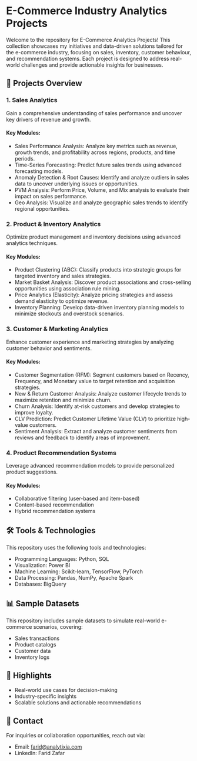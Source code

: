 # E-Commerce Industry Analytics Projects
Welcome to the repository for E-Commerce Analytics Projects! This collection showcases my initiatives and data-driven solutions tailored for the e-commerce industry, focusing on sales, inventory, customer behaviour, and recommendation systems. Each project is designed to address real-world challenges and provide actionable insights for businesses.

## 📁 Projects Overview

### 1. Sales Analytics
Gain a comprehensive understanding of sales performance and uncover key drivers of revenue and growth.

#### Key Modules:
* Sales Performance Analysis: Analyze key metrics such as revenue, growth trends, and profitability across regions, products, and time periods.
* Time-Series Forecasting: Predict future sales trends using advanced forecasting models.
* Anomaly Detection & Root Causes: Identify and analyze outliers in sales data to uncover underlying issues or opportunities.
* PVM Analysis: Perform Price, Volume, and Mix analysis to evaluate their impact on sales performance.
* Geo Analysis: Visualize and analyze geographic sales trends to identify regional opportunities.

### 2. Product & Inventory Analytics
Optimize product management and inventory decisions using advanced analytics techniques.

#### Key Modules:
* Product Clustering (ABC): Classify products into strategic groups for targeted inventory and sales strategies.
* Market Basket Analysis: Discover product associations and cross-selling opportunities using association rule mining.
* Price Analytics (Elasticity): Analyze pricing strategies and assess demand elasticity to optimize revenue.
* Inventory Planning: Develop data-driven inventory planning models to minimize stockouts and overstock scenarios.

### 3. Customer & Marketing Analytics
Enhance customer experience and marketing strategies by analyzing customer behavior and sentiments.

#### Key Modules:
* Customer Segmentation (RFM): Segment customers based on Recency, Frequency, and Monetary value to target retention and acquisition strategies.
* New & Return Customer Analysis: Analyze customer lifecycle trends to maximize retention and minimize churn.
* Churn Analysis: Identify at-risk customers and develop strategies to improve loyalty.
* CLV Prediction: Predict Customer Lifetime Value (CLV) to prioritize high-value customers.
* Sentiment Analysis: Extract and analyze customer sentiments from reviews and feedback to identify areas of improvement.

### 4. Product Recommendation Systems
Leverage advanced recommendation models to provide personalized product suggestions.

#### Key Modules:
* Collaborative filtering (user-based and item-based)
* Content-based recommendation
* Hybrid recommendation systems

## 🛠 Tools & Technologies
This repository uses the following tools and technologies:

* Programming Languages: Python, SQL
* Visualization: Power BI
* Machine Learning: Scikit-learn, TensorFlow, PyTorch
* Data Processing: Pandas, NumPy, Apache Spark
* Databases: BigQuery

## 📊 Sample Datasets
This repository includes sample datasets to simulate real-world e-commerce scenarios, covering:

* Sales transactions
* Product catalogs
* Customer data
* Inventory logs

## 🌟 Highlights
* Real-world use cases for decision-making
* Industry-specific insights
* Scalable solutions and actionable recommendations

## 📧 Contact
For inquiries or collaboration opportunities, reach out via:
* Email: farid@analytixia.com
* LinkedIn: Farid Zafar
